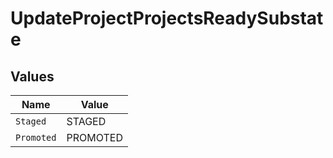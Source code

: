 # UpdateProjectProjectsReadySubstate


## Values

| Name       | Value      |
| ---------- | ---------- |
| `Staged`   | STAGED     |
| `Promoted` | PROMOTED   |
